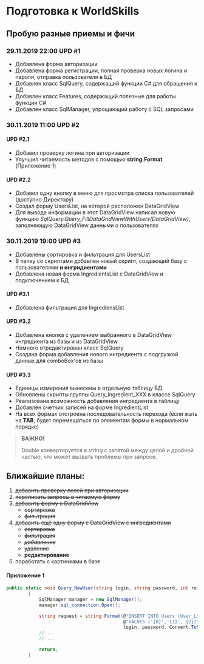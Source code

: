 # Подготовка к WorldSkills
## Пробую разные приемы и фичи
### 29.11.2019 22:00 UPD #1
* Добавлена форма авторизации
* Добавлена форма регистрации, полная проверка новых логина и пароля, отправка пользователя в БД
* Добавлен класс SqlQuery, содержащий функции C# для обращения к БД
* Добавлен класс Features, содержащий полезные для работы функции C#
* Добавлен класс SqlManager, упрощающий работу с SQL запросами
### 30.11.2019 11:00 UPD #2 
#### UPD #2.1 
* Добавил проверку логина при авторизации
* Улучшил читаемость методов с помощью **string.Format** (Приложение 1)
#### UPD #2.2 
* Добавил одну кнопку в меню для просмотра списка пользователей (доступно Директору)
* Создал форму UsersList, на которой расположен DataGridView
* Для вывода информации в этот DataGridView написал новую функцию *SqlQuery.Query_FillDataGridViewWithUsers(DataGridView)*, заполняющую DataGridView данными о пользователях
### 30.11.2019 19:00 UPD #3 
* Добавлены сортировка и фильтрация для UsersList
* В папку со скриптами добавлен новый скрипт, создающий базу с пользователями **и ингридиентами**
* Добавлена новая форма IngredientsList с DataGridView и подключением к БД
#### UPD #3.1 
* Добавлена фильтрация для IngrediensList
#### UPD #3.2
* Добавлена кнопка с удалением выбранного в DataGridView ингредиента из базы и из DataGridView
* Немного отредактирован класс SqlQuery
* Создана форма добавления нового ингредиента с подгрузкой данных для comboBox'ов из базы
#### UPD #3.3
* Единицы измерения вынесены в отдельную таблицу БД
* Обновлены скрипты группы Query_Ingredient_XXX в классе SqlQuery
* Реализована возможность добавления ингредиента в таблицу
* Добавлен счетчик записей на форме IngredientList
* На всех формах отстроена последовательность перехода (если жать на **TAB**, будет перемещаться по элементам формы в нормальном порядке)

> **ВАЖНО!**
>
> Double конвертируется в string с запятой между целой и дробной частью, что может вызвать проблемы при запросе.
>  

## Ближайшие планы:
1. <del>добавить проверку полей при авторизации</del>
1. <del>переписать запросы в читаемую форму</del>
1. <del>добавить форму с DataGridView</del>
    * <del>сортировка</del>
    * <del>фильтрация</del>
2. <del>добавить ещё одну форму с DataGridView с ингредиентами</del>
    * <del>сортировка</del>
    * <del>фильтрация</del>
    * <del>*добавление*</del>
    * <del>удаление</del>
    * **редактирование**
3. поработать с картинками в базе


#### Приложение 1 ####
```csharp
public static void Query_NewUser(string login, string password, int role)
        {
            SqlManager manager = new SqlManager();
            manager.sql_connection.Open();

            string request = string.Format(@"INSERT INTO Users (User_Login, User_Password, Role_ID) " +
                                           @"VALUES ('{0}','{1}', {2})", 
                                           login, password, Convert.ToString(role));
            // ...
            // ...

            return;
        }
```
